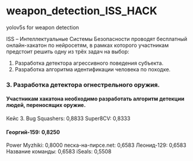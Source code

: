 # weapon_detection_ISS_HACK
yolov5s for weapon detection

ISS – Интеллектуальные Системы Безопасности проводят бесплатный онлайн-хакатон по нейросетям, в рамках которого участникам предстоит решить одну из трёх задач на выбор:
1. Разработка детектора агрессивного поведения субъекта. 
2. Разработка алгоритма идентификации человека по походке. 
### 3. Разработка детектора огнестрельного оружия. 
#### Участникам хакатона необходимо разработать алгоритм детекции людей, переносящих оружие.

Кейс 3.
Bug Squashers: 0,8833
Super8CV: 0,8333
#### Георгий-159: 0,8250
Power Myzhiki: 0,8000
песка-на-пирсе.net: 0,6583
Леонид-129: 0,6583
Название команды: 0,6583
iSeals: 0,5508
